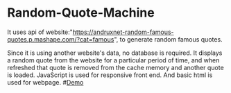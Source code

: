 # Random-Quote-Machine
It uses api of website:"https://andruxnet-random-famous-quotes.p.mashape.com/?cat=famous", to generate random famous quotes.

Since it is using another website's data, no database is required. It displays a random quote from the website for a particular period of time, and when refreshed that quote is removed from the cache memory and another quote is loaded.
JavaScript is used for responsive front end. And basic html is used for webpage.
#[Demo](http://codepen.io/7ranveer/pen/RazXbO)
